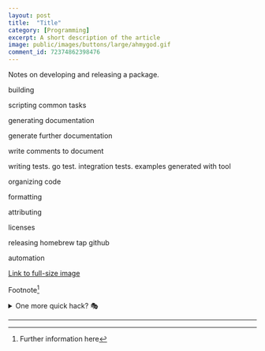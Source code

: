 ```yaml
---
layout: post
title:	"Title"
category: [Programming]
excerpt: A short description of the article
image: public/images/buttons/large/ahmygod.gif
comment_id: 72374862398476
---
```


Notes on developing and releasing a package.

building

scripting common tasks

generating documentation

generate further documentation

write comments to document

writing tests.
go test.
integration tests.
examples generated with tool

organizing code

formatting

attributing

licenses

releasing
homebrew tap
github

automation












<!-- Image example
![MS-DOS Family Tree](/images/folder/filename.png){:width="700px"}
-->
<!-- Link example -->
[Link to full-size image](/images/buttons/large/ahmygod.gif)

Footnote[^1]

<details>
  <summary>One more quick hack? 🎭</summary>
  <div markdown="1">
  → Easy  
  → And simple
  </div>
</details>


<!-- Separator -->
---

[^1]: Further information here

